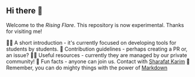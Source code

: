 ## Hi there 👋
Welcome to the *Rising Flare*. This repository is now experimental. Thanks for visiting me!

🙋‍♀️ A short introduction - it's currently focused on developing tools for students by students.
🌈 Contribution guidelines - perhaps creating a PR or, an issue?
👩‍💻 Useful resources - currently they are managed by our private community!
🍿 Fun facts - anyone can join us. Contact with [Sharafat Karim](https://github.com/SharafatKarim/)
🧙 Remember, you can do mighty things with the power of [Markdown](https://docs.github.com/github/writing-on-github/getting-started-with-writing-and-formatting-on-github/basic-writing-and-formatting-syntax)

